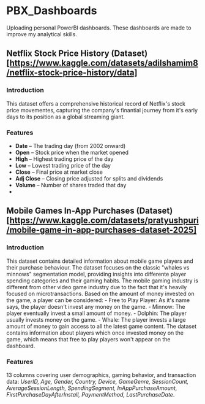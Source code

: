 # PBX_Dashboards

Uploading personal PowerBI dashboards. These dashboards are made to improve my analytical skills.

## Netflix Stock Price History (Dataset)[https://www.kaggle.com/datasets/adilshamim8/netflix-stock-price-history/data]

### Introduction

This dataset offers a comprehensive historical record of Netflix's stock price movementes, capturing the company's finantial journey from it's early days to its position as a global streaming giant.

### Features

- **Date** – The trading day (from 2002 onward)
- **Open** – Stock price when the market opened
- **High** – Highest trading price of the day
- **Low** – Lowest trading price of the day
- **Close** – Final price at market close
- **Adj Close** – Closing price adjusted for splits and dividends
- **Volume** – Number of shares traded that day
- 
## Mobile Games In-App Purchases (Dataset)[https://www.kaggle.com/datasets/pratyushpuri/mobile-game-in-app-purchases-dataset-2025]

### Introduction

This dataset contains detailed information about mobile game players and their purchase behaviour. The dataset focuses on the classic "whales vs minnows" segmentation model, providing insights into differente player spending categories and their gaming habits. 
The mobile gaming industry is different from other video game industry due to the fact that it's heavily focused on microtransactions. Based on the amount of money invested on the game, a player can be considered:
	- Free to Play Player: As it's name says, the player doesn't invest any money on the game.
	- Minnow: The player eventually invest a small amount of money.
	- Dolphin: The player usually invests money on the game.
	- Whale: The player invests a large amount of money to gain access to all the latest game content.
The dataset contains information about players which once invested money on the game, which means that free to play players won't appear on the dashboard.

### Features

13 columns covering user demographics, gaming behavior, and transaction data:
*UserID, Age, Gender, Country, Device, GameGenre, SessionCount, AverageSessionLength, SpendingSegment, InAppPurchaseAmount, FirstPurchaseDayAfterInstall, PaymentMethod, LastPurchaseDate*.

